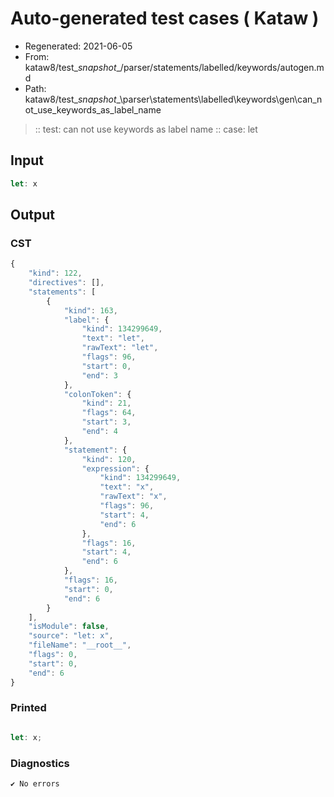 # Auto-generated test cases ( Kataw )
- Regenerated: 2021-06-05
- From: kataw8/test\__snapshot__/parser/statements/labelled/keywords/autogen.md
- Path: kataw8/test\__snapshot__\parser\statements\labelled\keywords\gen\can_not_use_keywords_as_label_name
> :: test: can not use keywords as label name
> :: case: let
## Input

`````js
let: x
`````
## Output

### CST

```javascript
{
    "kind": 122,
    "directives": [],
    "statements": [
        {
            "kind": 163,
            "label": {
                "kind": 134299649,
                "text": "let",
                "rawText": "let",
                "flags": 96,
                "start": 0,
                "end": 3
            },
            "colonToken": {
                "kind": 21,
                "flags": 64,
                "start": 3,
                "end": 4
            },
            "statement": {
                "kind": 120,
                "expression": {
                    "kind": 134299649,
                    "text": "x",
                    "rawText": "x",
                    "flags": 96,
                    "start": 4,
                    "end": 6
                },
                "flags": 16,
                "start": 4,
                "end": 6
            },
            "flags": 16,
            "start": 0,
            "end": 6
        }
    ],
    "isModule": false,
    "source": "let: x",
    "fileName": "__root__",
    "flags": 0,
    "start": 0,
    "end": 6
}
```

### Printed

```javascript

let: x;
```

### Diagnostics

```javascript
✔ No errors
```


